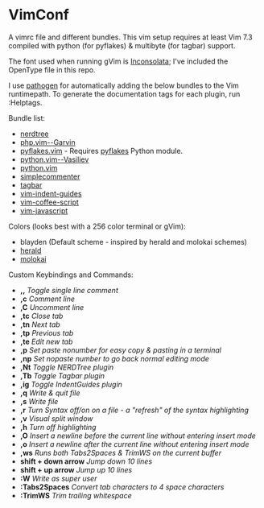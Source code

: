 VimConf
=======

A vimrc file and different bundles. This vim setup requires at least Vim 7.3 compiled with python (for pyflakes) & multibyte (for tagbar) support.

The font used when running gVim is [Inconsolata](http://www.levien.com/type/myfonts/inconsolata.html "Inconsolata"); I've included the OpenType file in this repo.

I use [pathogen](https://github.com/tpope/vim-pathogen "pathogen") for automatically adding the below bundles to the Vim runtimepath. To generate the documentation tags for each plugin, run :Helptags.

Bundle list:

* [nerdtree](https://github.com/scrooloose/nerdtree "nerdtree")
* [php.vim--Garvin](https://github.com/vim-scripts/php.vim--Garvin "php.vim--Garvin")
* [pyflakes.vim](https://github.com/kevinw/pyflakes-vim "pyflakes") - Requires [pyflakes](https://github.com/kevinw/pyflakes "pyflakes") Python module.
* [python.vim--Vasiliev](https://github.com/vim-scripts/python.vim--Vasiliev "python.vim--Vasiliev")
* [python.vim](https://github.com/vim-scripts/python.vim "python.vim")
* [simplecommenter](https://github.com/vim-scripts/simplecommenter "simplecommenter")
* [tagbar](https://github.com/majutsushi/tagbar "tagbar")
* [vim-indent-guides](https://github.com/nathanaelkane/vim-indent-guides "vim-indent-guides")
* [vim-coffee-script](https://github.com/kchmck/vim-coffee-script "vim-coffee-script")
* [vim-javascript](https://github.com/pangloss/vim-javascript "vim-javascript")

Colors (looks best with a 256 color terminal or gVim):

* blayden (Default scheme - inspired by herald and molokai schemes)
* [herald](https://github.com/vim-scripts/herald.vim "herald")
* [molokai](https://github.com/vim-scripts/molokai "molokai")

Custom Keybindings and Commands:

* **,,** *Toggle single line comment*
* **,c** *Comment line*
* **,C** *Uncomment line*
* **,tc** *Close tab*
* **,tn** *Next tab*
* **,tp** *Previous tab*
* **,te** *Edit new tab*
* **,p** *Set paste nonumber for easy copy & pasting in a terminal*
* **,np** *Set nopaste number to go back normal editing mode*
* **,Nt** *Toggle NERDTree plugin*
* **,Tb** *Toggle Tagbar plugin*
* **,ig** *Toggle IndentGuides plugin*
* **,q**  *Write & quit file*
* **,s** *Write file*
* **,r** *Turn Syntax off/on on a file - a "refresh" of the syntax highlighting*
* **,v** *Visual split window*
* **,h** *Turn off highlighting*
* **,O** *Insert a newline before the current line without entering insert mode*
* **,o** *Insert a newline after the current line without entering insert mode*
* **,ws** *Runs both Tabs2Spaces & TrimWS on the current buffer*
* **shift + down arrow** *Jump down 10 lines*
* **shift + up arrow** *Jump up 10 lines*
* **:W** *Write as super user*
* **:Tabs2Spaces** *Convert tab characters to 4 space characters*
* **:TrimWS** *Trim trailing whitespace*
